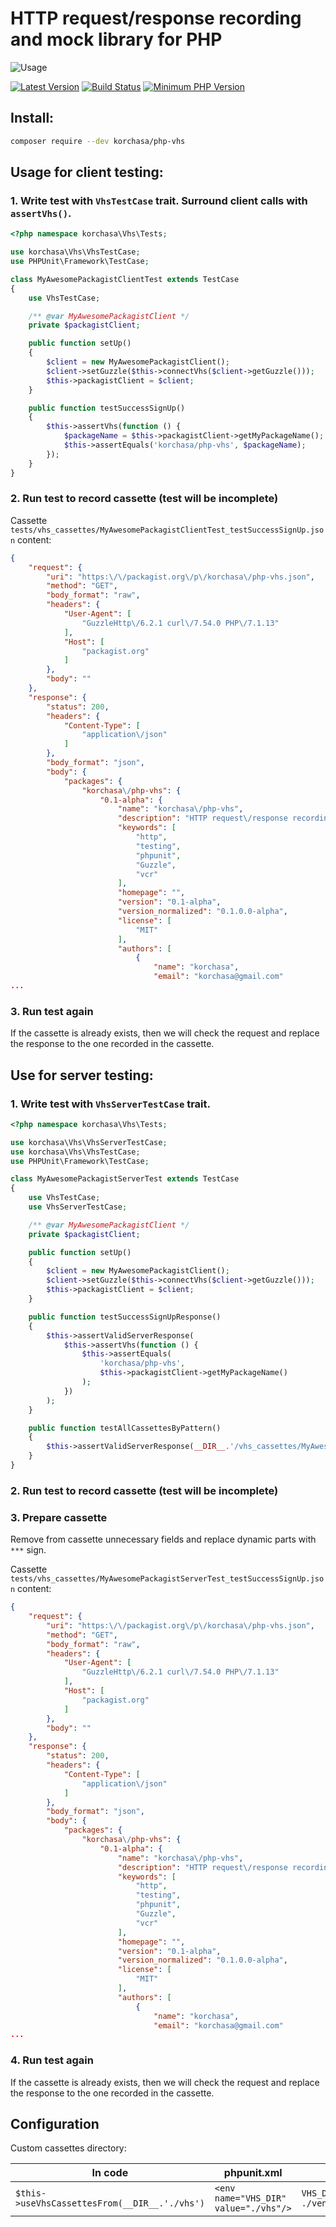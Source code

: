 # HTTP request/response recording and mock library for PHP

![Usage](http://i.imgur.com/XqnAxyp.gif)

[![Latest Version](https://img.shields.io/packagist/v/korchasa/php-vhs.svg?style=flat-square)](https://packagist.org/packages/korchasa/php-vhs)
[![Build Status](https://travis-ci.org/korchasa/php-vhs.svg?style=flat-square)](https://travis-ci.org/korchasa/php-vhs)
[![Minimum PHP Version](https://img.shields.io/badge/php-%3E%3D%207.0-8892BF.svg?style=flat-square)](https://php.net/)

## Install:
```bash
composer require --dev korchasa/php-vhs
```

## Usage for client testing:
 
### 1. Write test with ```VhsTestCase``` trait. Surround client calls with ```assertVhs()```.

```php
<?php namespace korchasa\Vhs\Tests;

use korchasa\Vhs\VhsTestCase;
use PHPUnit\Framework\TestCase;

class MyAwesomePackagistClientTest extends TestCase
{
    use VhsTestCase;

    /** @var MyAwesomePackagistClient */
    private $packagistClient;

    public function setUp()
    {
        $client = new MyAwesomePackagistClient();
        $client->setGuzzle($this->connectVhs($client->getGuzzle()));
        $this->packagistClient = $client;
    }

    public function testSuccessSignUp()
    {
        $this->assertVhs(function () {
            $packageName = $this->packagistClient->getMyPackageName();
            $this->assertEquals('korchasa/php-vhs', $packageName);
        });
    }
}

```

### 2. Run test to record cassette (test will be incomplete)

Cassette ``tests/vhs_cassettes/MyAwesomePackagistClientTest_testSuccessSignUp.json`` content:

```json
{
    "request": {
        "uri": "https:\/\/packagist.org\/p\/korchasa\/php-vhs.json",
        "method": "GET",
        "body_format": "raw",
        "headers": {
            "User-Agent": [
                "GuzzleHttp\/6.2.1 curl\/7.54.0 PHP\/7.1.13"
            ],
            "Host": [
                "packagist.org"
            ]
        },
        "body": ""
    },
    "response": {
        "status": 200,
        "headers": {
            "Content-Type": [
                "application\/json"
            ]
        },
        "body_format": "json",
        "body": {
            "packages": {
                "korchasa\/php-vhs": {
                    "0.1-alpha": {
                        "name": "korchasa\/php-vhs",
                        "description": "HTTP request\/response recording and mock library for PHP",
                        "keywords": [
                            "http",
                            "testing",
                            "phpunit",
                            "Guzzle",
                            "vcr"
                        ],
                        "homepage": "",
                        "version": "0.1-alpha",
                        "version_normalized": "0.1.0.0-alpha",
                        "license": [
                            "MIT"
                        ],
                        "authors": [
                            {
                                "name": "korchasa",
                                "email": "korchasa@gmail.com"
...

```

### 3. Run test again

If the cassette is already exists, then we will check the request and replace the response to the one recorded in the cassette.


## Use for server testing:

### 1. Write test with ```VhsServerTestCase``` trait. 

```php
<?php namespace korchasa\Vhs\Tests;

use korchasa\Vhs\VhsServerTestCase;
use korchasa\Vhs\VhsTestCase;
use PHPUnit\Framework\TestCase;

class MyAwesomePackagistServerTest extends TestCase
{
    use VhsTestCase;
    use VhsServerTestCase;

    /** @var MyAwesomePackagistClient */
    private $packagistClient;

    public function setUp()
    {
        $client = new MyAwesomePackagistClient();
        $client->setGuzzle($this->connectVhs($client->getGuzzle()));
        $this->packagistClient = $client;
    }

    public function testSuccessSignUpResponse()
    {
        $this->assertValidServerResponse(
            $this->assertVhs(function () {
                $this->assertEquals(
                    'korchasa/php-vhs',
                    $this->packagistClient->getMyPackageName()
                );
            })
        );
    }

    public function testAllCassettesByPattern()
    {
        $this->assertValidServerResponse(__DIR__.'/vhs_cassettes/MyAwesomePackagistServerTest_*');
    }
}

```

### 2. Run test to record cassette (test will be incomplete)

### 3. Prepare cassette

Remove from cassette unnecessary fields and replace dynamic parts with ```***``` sign.

Cassette ``tests/vhs_cassettes/MyAwesomePackagistServerTest_testSuccessSignUp.json`` content:
 
```json
{
    "request": {
        "uri": "https:\/\/packagist.org\/p\/korchasa\/php-vhs.json",
        "method": "GET",
        "body_format": "raw",
        "headers": {
            "User-Agent": [
                "GuzzleHttp\/6.2.1 curl\/7.54.0 PHP\/7.1.13"
            ],
            "Host": [
                "packagist.org"
            ]
        },
        "body": ""
    },
    "response": {
        "status": 200,
        "headers": {
            "Content-Type": [
                "application\/json"
            ]
        },
        "body_format": "json",
        "body": {
            "packages": {
                "korchasa\/php-vhs": {
                    "0.1-alpha": {
                        "name": "korchasa\/php-vhs",
                        "description": "HTTP request\/response recording and mock library for PHP",
                        "keywords": [
                            "http",
                            "testing",
                            "phpunit",
                            "Guzzle",
                            "vcr"
                        ],
                        "homepage": "",
                        "version": "0.1-alpha",
                        "version_normalized": "0.1.0.0-alpha",
                        "license": [
                            "MIT"
                        ],
                        "authors": [
                            {
                                "name": "korchasa",
                                "email": "korchasa@gmail.com"
...

``` 

### 4. Run test again

If the cassette is already exists, then we will check the request and replace the response to the one recorded in the cassette.

## Configuration
Custom cassettes directory:

In code | phpunit.xml | env vars
------- | ----------- | --------
```$this->useVhsCassettesFrom(__DIR__.'./vhs')``` | ```<env name="VHS_DIR" value="./vhs"/>``` | ```VHS_DIR=./vhs ./vendor/bin/phpunit```